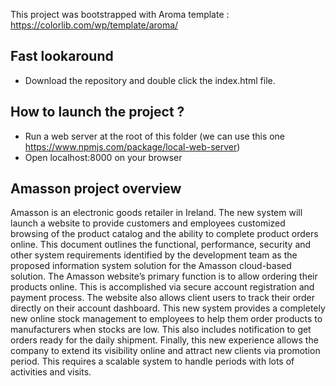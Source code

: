 This project was bootstrapped with Aroma template : https://colorlib.com/wp/template/aroma/

## Fast lookaround

- Download the repository and double click the index.html file.

## How to launch the project ?

- Run a web server at the root of this folder (we can use this one https://www.npmjs.com/package/local-web-server)
- Open localhost:8000 on your browser

## Amasson project overview

Amasson is an electronic goods retailer in Ireland. The new system will launch a website to provide customers and employees customized browsing of the product catalog and the ability to complete product orders online. This document outlines the functional, performance, security and other system requirements identified by the development team as the proposed information system solution for the Amasson cloud-based solution.
The Amasson website’s primary function is to allow ordering their products online. This is accomplished via secure account registration and payment process. The website also allows client users to track their order directly on their account dashboard.
This new system provides a completely new online stock management to employees to help them order products to manufacturers when stocks are low. This also includes notification to get orders ready for the daily shipment.
Finally, this new experience allows the company to extend its visibility online and attract new clients via promotion period. This requires a scalable system to handle periods with lots of activities and visits.

